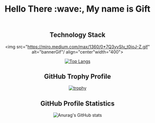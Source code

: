 
 
<header align="center">
 <h1> Hello There :wave:, My name is Gift</h1>
</header>



<div align="center">
 <span align="center"><h2 text-align="center">Technology Stack</h2></span>
 
 <span><img src="https://miro.medium.com/max/1360/0*7Q3yvSIv_t0ioJ-Z.gif" alt="bannerGif"/ align="center"width="400"></span>

[![Top Langs](https://github-readme-stats.vercel.app/api/top-langs/?username=ZroC00l&layout=compact)](https://github.com/anuraghazra/github-readme-stats)
</div>



<div align="center">                   
 <div align="center"><h2 text-align="center">GitHub Trophy Profile</h2></div>

[![trophy](https://github-profile-trophy.vercel.app/?username=ZroC00l&theme=onedark)](https://github.com/ryo-ma/github-profile-trophy)
</div>



<div align="center">
 <div align="center"><h2 text-align="center">GitHub Profile Statistics</h2></div>
 
![Anurag's GitHub stats](https://github-readme-stats.vercel.app/api?username=ZroC00l&show_icons=true&theme=radical)
</div>
